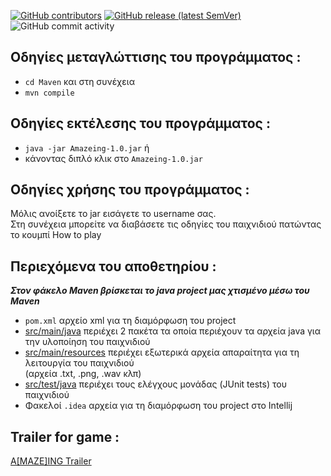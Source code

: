 [<img alt="GitHub contributors" src="https://img.shields.io/github/contributors/panos-span/Hack-you">](https://github.com/panos-span/Hack-you/graphs/contributors)   [<img alt="GitHub release (latest SemVer)" src="https://img.shields.io/github/v/release/panos-span/Hack-you">](https://github.com/panos-span/Hack-you/releases/tag/v1.0) ![GitHub commit activity](https://img.shields.io/github/commit-activity/m/panos-span/Hack-you?color=orange&style=flat-square)

## Οδηγίες μεταγλώττισης του προγράμματος : 
* `cd Maven` και στη συνέχεια 
* `mvn compile`

## Οδηγίες εκτέλεσης του προγράμματος : 
* `java -jar Amazeing-1.0.jar` ή 
* κάνοντας διπλό κλικ στο `Amazeing-1.0.jar`

## Οδηγίες χρήσης του προγράμματος : 
Μόλις ανοίξετε το jar εισάγετε το username σας.  
Στη συνέχεια μπορείτε να διαβάσετε τις οδηγίες του παιχνιδιού πατώντας το κουμπί How to play

## Περιεχόμενα του αποθετηρίου :
**_Στον φάκελο Maven βρίσκεται το java project μας χτισμένο μέσω του Maven_**
* `pom.xml` αρχείο xml για τη διαμόρφωση του project
* [src/main/java](Maven/src/main/java) περιέχει 2 πακέτα τα οποία περιέχουν τα αρχεία java για την υλοποίηση του παιχνιδιού
* [src/main/resources](Maven/src/main/resources) περιέχει εξωτερικά αρχεία απαραίτητα για τη λειτουργία του παιχνιδιού   
  (αρχεία .txt, .png, .wav κλπ)
* [src/test/java](Maven/src/test/java) περιέχει τους ελέγχους μονάδας (JUnit tests) του παιχνιδιού
* Φακελοί `.idea` αρχεία για τη διαμόρφωση του project στο Intellij

## Trailer for game :   
[A[MAZE]ING Trailer](https://www.youtube.com/watch?v=eTh9oq79dy0)
